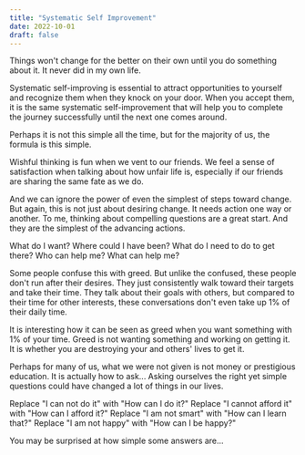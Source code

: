 ```yaml
---
title: "Systematic Self Improvement"
date: 2022-10-01
draft: false
---
```


Things won't change for the better on their own until you do something about it. It never did in my own life.

Systematic self-improving is essential to attract opportunities to yourself and recognize them when they knock on your door. When you accept them, it is the same systematic self-improvement that will help you to complete the journey successfully until the next one comes around.

Perhaps it is not this simple all the time, but for the majority of us, the formula is this simple.

Wishful thinking is fun when we vent to our friends. We feel a sense of satisfaction when talking about how unfair life is, especially if our friends are sharing the same fate as we do.

And we can ignore the power of even the simplest of steps toward change. But again, this is not just about desiring change. It needs action one way or another. To me, thinking about compelling questions are a great start. And they are the simplest of the advancing actions.

What do I want? Where could I have been? What do I need to do to get there? Who can help me? What can help me?

Some people confuse this with greed. But unlike the confused, these people don't run after their desires. They just consistently walk toward their targets and take their time. They talk about their goals with others, but compared to their time for other interests, these conversations don't even take up 1% of their daily time.

It is interesting how it can be seen as greed when you want something with 1% of your time. Greed is not wanting something and working on getting it. It is whether you are destroying your and others' lives to get it.

Perhaps for many of us, what we were not given is not money or prestigious education. It is actually how to ask... Asking ourselves the right yet simple questions could have changed a lot of things in our lives.

Replace "I can not do it" with "How can I do it?"
Replace "I cannot afford it" with "How can I afford it?"
Replace "I am not smart" with "How can I learn that?"
Replace "I am not happy" with "How can I be happy?"

You may be surprised at how simple some answers are...
